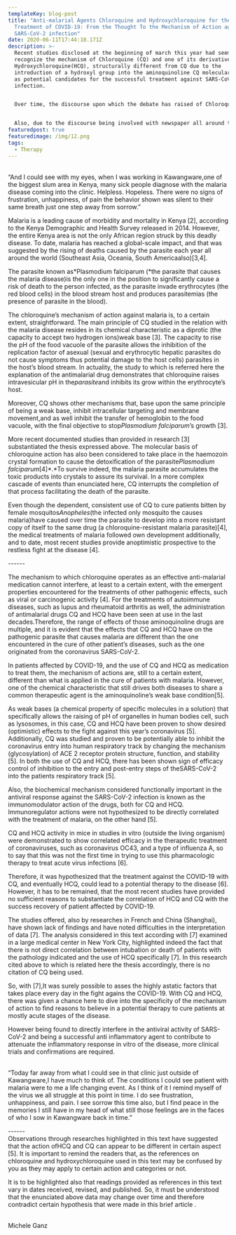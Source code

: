 ```yaml
---
templateKey: blog-post
title: "Anti-malarial Agents Chloroquine and Hydroxychloroquine for the
  Treatment of COVID-19: From the Thought To the Mechanism of Action against
  SARS-CoV-2 infection"
date: 2020-06-11T17:44:18.171Z
description: >-
  Recent studies disclosed at the beginning of march this year had seemed to
  recognize the mechanism of Chloroquine (CQ) and one of its derivative
  Hydroxychloroquine(HCQ), structurally different from CQ due to the
  introduction of a hydroxyl group into the aminoquinoline CQ molecular formula,
  as potential candidates for the successful treatment against SARS-CoV-2
  infection.


  Over time, the discourse upon which the debate has raised of Chloroquine being one of the agents by definition most prone to succeed in the fight against the malaria disease and its potential to successfully win the fight against the COVID-19 disease additionally was recently on everyone’s lips.


  Also, due to the discourse being involved with newspaper all around the world for one President of the United States’s statement in support of HCQ against SARS-CoV-2, a “game changer” sustained by him [1], it is intended here to address the debate enunciated above and to give clarity to the developing research of chloroquine, and its derivative HCQ, used in the fight against COVID-19 [1].
featuredpost: true
featuredimage: /img/12.png
tags:
  - Therapy
---
```

\
“And I could see with my eyes, when I was working in Kawangware,one of the biggest slum area in Kenya, many sick people diagnose with the malaria disease coming into the clinic. Helpless. Hopeless. There were no signs of frustration, unhappiness, of pain the behavior shown was silent to their same breath just one step away from sorrow.”

Malaria is a leading cause of morbidity and mortality in Kenya \[2], according to the Kenya Demographic and Health Survey released in 2014. However, the entire Kenya area is not the only African region struck by this deadly disease. To date, malaria has reached a global-scale impact, and that was suggested by the rising of deaths caused by the parasite each year all around the world (Southeast Asia, Oceania, South Americaalso)\[3,4].

The parasite known as*Plasmodium falciparum (*the parasite that causes the malaria disease)is the only one in the position to significantly cause a risk of death to the person infected, as the parasite invade erythrocytes (the red blood cells) in the blood stream host and produces parasitemias (the presence of parasite in the blood).

The chloroquine’s mechanism of action against malaria is, to a certain extent, straightforward. The main principle of CQ studied in the relation with the malaria disease resides in its chemical characteristic as a diprotic (the capacity to accept two hydrogen ions)weak base \[3]. The capacity to rise the pH of the food vacuole of the parasite allows the inhibition of the replication factor of asexual (sexual and erythrocytic hepatic parasites do not cause symptoms thus potential damage to the host cells) parasites in the host’s blood stream. In actuality, the study to which is referred here the explanation of the antimalarial drug demonstrates that chloroquine raises intravesicular pH in the*parasite*and inhibits its grow within the erythrocyte’s host.

Moreover, CQ shows other mechanisms that, base upon the same principle of being a weak base, inhibit intracellular targeting and membrane movement,and as well inhibit the transfer of hemoglobin to the food vacuole, with the final objective to stop*Plasmodium falciparum*’s growth \[3].

More recent documented studies than provided in research \[3] substantiated the thesis expressed above. The molecular basis of chloroquine action has also been considered to take place in the haemozoin crystal formation to cause the detoxification of the parasite*Plasmodium falciparum*\[4]*.*To survive indeed, the malaria parasite accumulates the toxic products into crystals to assure its survival. In a more complex cascade of events than enunciated here, CQ interrupts the completion of that process facilitating the death of the parasite.

Even though the dependent, consistent use of CQ to cure patients bitten by female mosquitos*Anopheles*(the infected only mosquito the causes malaria)have caused over time the parasite to develop into a more resistant copy of itself to the same drug (a chloroquine-resistant malaria parasite)\[4], the medical treatments of malaria followed own development additionally, and to date, most recent studies provide anoptimistic prospective to the restless fight at the disease \[4].

\------

The mechanism to which chloroquine operates as an effective anti-malarial medication cannot interfere, at least to a certain extent, with the emergent properties encountered for the treatments of other pathogenic effects, such as viral or carcinogenic activity \[4]. For the treatments of autoimmune diseases, such as lupus and rheumatoid arthritis as well, the administration of antimalarial drugs CQ and HCQ have been seen at use in the last decades.Therefore, the range of effects of those aminoquinoline drugs are multiple, and it is evident that the effects that CQ and HCQ have on the pathogenic parasite that causes malaria are different than the one encountered in the cure of other patient’s diseases, such as the one originated from the coronavirus SARS-CoV-2.

In patients affected by COVID-19, and the use of CQ and HCQ as medication to treat them, the mechanism of actions are, still to a certain extent, different than what is applied in the cure of patients with malaria. However, one of the chemical characteristic that still drives both diseases to share a common therapeutic agent is the aminoquinoline’s weak base condition\[5].

As weak bases (a chemical property of specific molecules in a solution) that specifically allows the raising of pH of organelles in human bodies cell, such as lysosomes, in this case, CQ and HCQ have been proven to show desired (optimistic) effects to the fight against this year’s coronavirus \[5]. Additionally, CQ was studied and proven to be potentially able to inhibit the coronavirus entry into human respiratory track by changing the mechanism (glycosylation) of ACE 2 receptor protein structure, function, and stability \[5]. In both the use of CQ and HCQ, there has been shown sign of efficacy control of inhibition to the entry and post-entry steps of theSARS-CoV-2 into the patients respiratory track \[5].

Also, the biochemical mechanism considered functionally important in the antiviral response against the SARS-CoV-2 infection is known as the immunomodulator action of the drugs, both for CQ and HCQ. Immunoregulator actions were not hypothesized to be directly correlated with the treatment of malaria, on the other hand \[5].

CQ and HCQ activity in mice in studies in vitro (outside the living organism) were demonstrated to show correlated efficacy in the therapeutic treatment of coronaviruses, such as coronavirus OC43, and a type of influenza A, so to say that this was not the first time in trying to use this pharmacologic therapy to treat acute virus infections \[6].

Therefore, it was hypothesized that the treatment against the COVID-19 with CQ, and eventually HCQ, could lead to a potential therapy to the disease \[6]. However, it has to be remained, that the most recent studies have provided no sufficient reasons to substantiate the correlation of HCQ and CQ with the success recovery of patient affected by COVID-19.

The studies offered, also by researches in French and China (Shanghai), have shown lack of findings and have noted difficulties in the interpretation of data \[7]. The analysis considered in this text according with \[7] examined in a large medical center in New York City, highlighted indeed the fact that there is not direct correlation between intubation or death of patients with the pathology indicated and the use of HCQ specifically \[7]. In this research cited above to which is related here the thesis accordingly, there is no citation of CQ being used.

So, with \[7],It was surely possible to asses the highly astatic factors that takes place every day in the fight agains the COVID-19. With CQ and HCQ, there was given a chance here to dive into the specificity of the mechanism of action to find reasons to believe in a potential therapy to cure patients at mostly acute stages of the disease.

However being found to directly interfere in the antiviral activity of SARS-CoV-2 and being a successful anti inflammatory agent to contribute to attenuate the inflammatory response in vitro of the disease, more clinical trials and confirmations are required.

\
“Today far away from what I could see in that clinic just outside of Kawangware,I have much to think of. The conditions I could see patient with malaria were to me a life changing event. As I think of it I remind myself of the virus we all struggle at this point in time. I do see frustration, unhappiness, and pain. I see sorrow this time also, but I find peace in the memories I still have in my head of what still those feelings are in the faces of who I sow in Kawangware back in time.”

\------\
Observations through researches highlighted in this text have suggested that the action ofHCQ and CQ can appear to be different in certain aspect \[5]. It is important to remind the readers that, as the references on chloroquine and hydroxychloroquine used in this text may be confused by you as they may apply to certain action and categories or not.

It is to be highlighted also that readings provided as references in this text vary in dates received, revised, and published. So, it must be understood that the enunciated above data may change over time and therefore contradict certain hypothesis that were made in this brief article .

\
Michele Ganz
